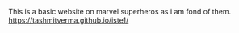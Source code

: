 This is a basic website on marvel superheros as i am fond of them.
https://tashmitverma.github.io/iste1/
